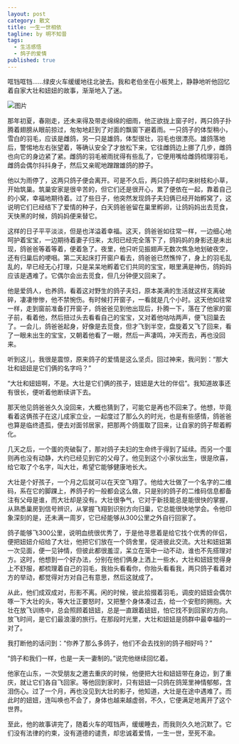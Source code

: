 ```yaml
---
layout: post
category: 散文
title: 一生一世相依
tagline: by 明不知昔
tags: 
  - 生活感悟
  - 鸽子的爱情
published: true
---
```



哐铛哐铛……绿皮火车缓缓地往北驶去。我和老伯坐在小板凳上，静静地听他回忆着自家大壮和妞妞的故事，渐渐地入了迷。 

![图片](http://a3.qpic.cn/psb?/V118G3dh0IatwX/vZdnSXHuXlmDjOP*1p25nzis9X1HeDgfZ.r*d646w*w!/b/dHYBAAAAAAAA&ek=1&kp=1&pt=0&bo=dwJkAXcCZAEDIAU!&tl=1&su=0171831425&tm=1566104400&sce=0-12-12&rf=2-9)

那年初夏，春刚走，还未来得及带走绵绵的细雨，他正欲拢上窗子时，两只鸽子扑腾着翅膀从眼前掠过，匆匆地赶到了对面的飘窗下避着雨。一只鸽子的体型稍小，雪白的羽毛，应该是雌鸽，另一只是雄鸽，体型很壮，羽毛也很漂亮。雄鸽落地后，警惕地左右张望着，等确认安全了才放松下来，它往雌鸽边上挪了几步，雌鸽也向它的身边紧了紧。雌鸽的羽毛被雨扰得有些乱了，它便用嘴给雌鸽梳理羽毛，雌鸽会偶尔抖抖身子，然后又亲昵地蹭蹭雄鸽的脖子。 

<!--more-->

他以为雨停了，这两只鸽子便会离开。可是不久后，两只鸽子却叼来树枝和小草，开始筑巢。筑巢安家是很辛苦的，但它们还是很开心，累了便依在一起，靠着自己的小窝，幸福地期待着。过了些日子，他突然发现鸽子夫妇俩已经开始孵窝了，这说明它们已经结下了爱情的种子，白天鸽爸爸留在巢里孵卵，让鸽妈妈出去觅食，天快黑的时候，鸽妈妈便来替它。 

这样的日子平平淡淡，但是也洋溢着幸福。这天，鸽爸爸如往常一样，一边细心地呵护着宝宝，一边期待着妻子归来，太阳已经完全落下了，鸽妈妈的身影还是未出现，鸽爸爸等着等着，便着急了。夜里，他只听见振翅声无数次焦急地划破夜空，还有归巢后的哽咽。第二天起床打开窗户看去，鸽爸爸已然憔悴了，身上的羽毛乱乱的，早已经无心打理，只是呆呆地孵着它们共同的宝宝，眼里满是神伤，鸽妈妈应该是遇难了。它偶尔会出去觅食，但几分钟便又回来了。 

他是爱鸽人，也养鸽，看着这对野生的鸽子夫妇，原本美满的生活就这样支离破碎，凄凄惨惨，他不禁惋伤。有时候打开窗子，一看就是几个小时。这天他如往常一样，走到窗前准备打开窗子，鸽爸爸见到他出现后，扑腾一下，落在了他家的窗子前，看着他，然后扭过头去看看自己的宝宝，又对着他咕咕两声，便飞回巢去了。一会儿，鸽爸爸起身，好像是去觅食，但才飞到半空，盘旋着又飞了回来，看了一眼未出生的宝宝，又朝着他看了一眼，然后一声凄鸣，冲天而去，再也没回来。 

听到这儿，我很是震惊，原来鸽子的爱情是这么坚贞。回过神来，我问到：“那大壮和妞妞是它们俩的名字吗？” 

“大壮和妞妞啊，不是。大壮是它们俩的孩子，妞妞是大壮的伴侣”。我知道故事还有很长，便听着他断续讲下去。 

那天他见鸽爸爸久久没回来，大概也猜到了，可能它是再也不回来了。他想，毕竟看着这俩孩子在这儿成家立业，一起度过了那么久的时光，也是有些感情，鸽爸爸也算是临终遗孤，便去对面邻居家，把那两个鸽蛋取了回来，让自家的鸽子帮着孵化。 

几天之后，一个蛋的壳破裂了，那对鸽子夫妇的生命终于得到了延续。而另一个蛋则再也没有动静，大约已经见到它的父母了。他见到这个小家伙出生，很是欣喜，给它取了个名字，叫大壮，希望它能够健康地长大。 

大壮是个好孩子，一个月之后就可以在天空飞翔了。他给大壮做了一个名字的二维码，系在它的脚踝上，养鸽子的一般都会这么做，只是别的鸽子的二维码信息都备注有父母是谁，而大壮却是没有。大壮很争气，它对于新技能总是能很快的掌握，从熟悉巢房到信号辨识，从掌握飞翔到识别方向归巢，它总能很快地学会。令他印象深刻的是，还未满一周岁，它已经能够从300公里之外自行回家了。 

鸽子能够飞300公里，说明血统很优秀了，于是他寻思着是给它找个优秀的伴侣，便把妞妞介绍给了大壮，他把它们放在一个鸽舍里，促进彼此交流。大壮和妞妞第一次见面，便一见钟情，但彼此都很羞涩，呆立在笼中一动不动，谁也不先搭理对方。这时，他想到一个好办法，分别在他们俩身上洒上一些水，大壮和妞妞觉得身上不舒服，都梳理着自己的羽毛，我抬头看看你，你抬头看看我，两只鸽子看着对方的举动，都觉得对方对自己有意思，然后这就成了。 

从此，他们成双成对，形影不离。闲的时候，彼此拾掇着羽毛，调皮的妞妞会偶尔啄一下大壮的头，等大壮正要怒时，又把整个身体凑过去，给一个安慰的拥抱。大壮在放飞训练中，总会照顾着妞妞，总是一直跟着妞妞，怕它找不到回家的方向。放飞时间，是它们最浪漫的旅行。在那段时光里，大壮和妞妞是鸽群中最幸福的一对了。 

我打断他的话问到：“你养了那么多鸽子，他们不会去找别的鸽子相好吗？”

“鸽子和我们一样，也是一夫一妻制的。”说完他继续回忆着。 

他家在山东，一次受朋友之邀去重庆的时候，他便把大壮和妞妞带在身边，到了重庆，就让它们各自飞回家。等他回到家时，只有妞妞一只鸽在鸽笼里神情郁郁，含泪伤心。过了一个月，再也没见到大壮的影子，他知道，大壮是在途中遇难了。而此时的妞妞，连叫唤也不会了，身体也越来越虚弱，不久，它便满足地离开了这个世界。

至此，他的故事讲完了，随着火车的哐铛声，缓缓睡去，而我则久久地沉默了。它们没有法律的约束，没有道德的谴责，却忠诚着爱情，一生一世，至死不渝。